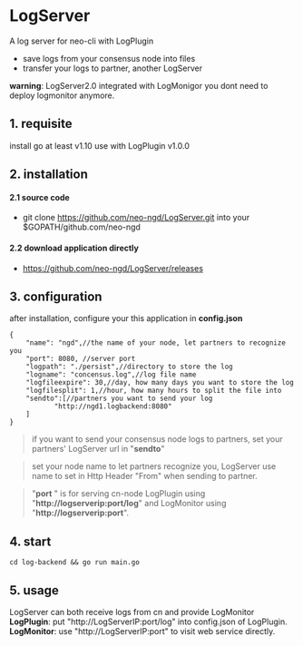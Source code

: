 # LogServer
A log server for neo-cli with LogPlugin
* save logs from your consensus node into files 
* transfer your logs to partner, another LogServer  

**warning**: LogServer2.0 integrated with LogMonigor you dont need to deploy logmonitor anymore.
## 1. requisite
install go at least v1.10
use with LogPlugin v1.0.0
## 2. installation
#### 2.1 source code
* git clone https://github.com/neo-ngd/LogServer.git into your $GOPATH/github.com/neo-ngd
#### 2.2 download application directly
* https://github.com/neo-ngd/LogServer/releases
## 3. configuration
after installation, configure your this application in **config.json**
```
{
    "name": "ngd",//the name of your node, let partners to recognize you
    "port": 8080, //server port
    "logpath": "./persist",//directory to store the log
    "logname": "concensus.log",//log file name
    "logfileexpire": 30,//day, how many days you want to store the log 
    "logfilesplit": 1,//hour, how many hours to split the file into
    "sendto":[//partners you want to send your log
           "http://ngd1.logbackend:8080"
    ]
}
```

> if you want to send your consensus node logs to partners, set your partners' LogServer url in "__sendto__"

> set your node name to let partners recognize you, LogServer use name to set in Http Header "From" when sending to partner.

> "__port__ " is for serving cn-node LogPlugin using "__http://logserverip:port/log__" and LogMonitor using "__http://logserverip:port__".

## 4. start

```cd log-backend && go run main.go```

## 5. usage
LogServer can both receive logs from cn and provide LogMonitor 
__LogPlugin__: put "http://LogServerIP:port/log" into config.json of LogPlugin.
__LogMonitor__: use "http://LogServerIP:port" to visit web service directly.
